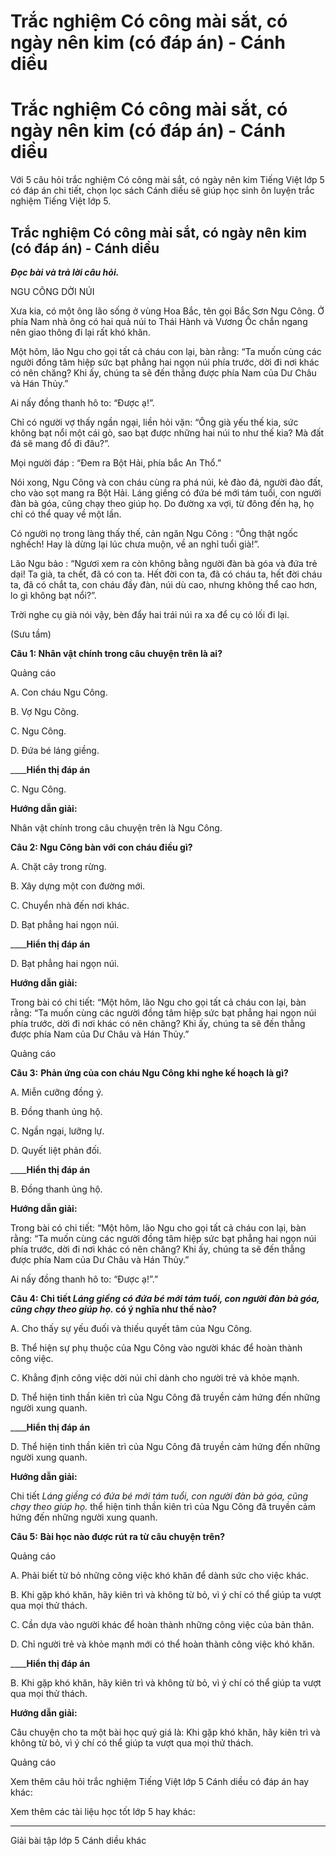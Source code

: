 # Trắc nghiệm Có công mài sắt, có ngày nên kim (có đáp án) - Cánh diều

# Trắc nghiệm Có công mài sắt, có ngày nên kim (có đáp án) - Cánh diều

Với 5 câu hỏi trắc nghiệm Có công mài sắt, có ngày nên kim Tiếng Việt lớp 5 có đáp án chi tiết, chọn lọc sách Cánh diều sẽ giúp học sinh ôn luyện trắc nghiệm Tiếng Việt lớp 5.

## Trắc nghiệm Có công mài sắt, có ngày nên kim (có đáp án) - Cánh diều

**_Đọc bài và trả lời câu hỏi._**

NGU CÔNG DỜI NÚI

Xưa kia, có một ông lão sống ở vùng Hoa Bắc, tên gọi Bắc Sơn Ngu Công. Ở phía Nam nhà ông có hai quả núi to Thái Hành và Vương Ốc chắn ngang nên giao thông đi lại rất khó khăn.

Một hôm, lão Ngu cho gọi tất cả cháu con lại, bàn rằng: “Ta muốn cùng các người đồng tâm hiệp sức bạt phẳng hai ngọn núi phía trước, dời đi nơi khác có nên chăng? Khi ấy, chúng ta sẽ đến thẳng được phía Nam của Dư Châu và Hán Thủy.”

Ai nấy đồng thanh hô to: “Được ạ!”.

Chỉ có người vợ thấy ngần ngại, liền hỏi vặn: “Ông già yếu thế kia, sức không bạt nổi một cái gò, sao bạt được những hai núi to như thế kia? Mà đất đá sẽ mang đổ đi đâu?”.

Mọi người đáp : “Đem ra Bột Hải, phía bắc An Thổ.”

Nói xong, Ngu Công và con cháu cùng ra phá núi, kẻ đào đá, người đào đất, cho vào sọt mang ra Bột Hải. Láng giềng có đứa bé mới tám tuổi, con người đàn bà góa, cũng chạy theo giúp họ. Do đường xa vợi, từ đông đến hạ, họ chỉ có thể quay về một lần.

Có người nọ trong làng thấy thế, cản ngăn Ngu Công : “Ông thật ngốc nghếch! Hay là dừng lại lúc chưa muộn, về an nghỉ tuổi già!”.

Lão Ngu bảo : “Ngươi xem ra còn không bằng người đàn bà góa và đứa trẻ dại! Ta già, ta chết, đã có con ta. Hết đời con ta, đã có cháu ta, hết đời cháu ta, đã có chắt ta, con cháu đầy đàn, núi dù cao, nhưng không thể cao hơn, lo gì không bạt nổi?”.

Trời nghe cụ già nói vậy, bèn đẩy hai trái núi ra xa để cụ có lối đi lại.

(Sưu tầm)

**Câu 1: Nhân vật chính trong câu chuyện trên là ai?**

Quảng cáo

A. Con cháu Ngu Công.

B. Vợ Ngu Công.

C. Ngu Công.

D. Đứa bé láng giềng.

____**Hiển thị đáp án**

C. Ngu Công.

**Hướng dẫn giải:**

Nhân vật chính trong câu chuyện trên là Ngu Công. 

**Câu 2: Ngu Công bàn với con cháu điều gì?**

A. Chặt cây trong rừng.

B. Xây dựng một con đường mới.

C. Chuyển nhà đến nơi khác.

D. Bạt phẳng hai ngọn núi.

____**Hiển thị đáp án**

D. Bạt phẳng hai ngọn núi.

**Hướng dẫn giải:**

Trong bài có chi tiết: “Một hôm, lão Ngu cho gọi tất cả cháu con lại, bàn rằng: “Ta muốn cùng các người đồng tâm hiệp sức bạt phẳng hai ngọn núi phía trước, dời đi nơi khác có nên chăng? Khi ấy, chúng ta sẽ đến thẳng được phía Nam của Dư Châu và Hán Thủy.”

Quảng cáo

**Câu 3:** **Phản ứng của con cháu Ngu Công khi nghe kế hoạch là gì?**

A. Miễn cưỡng đồng ý.

B. Đồng thanh ủng hộ.

C. Ngần ngại, lưỡng lự.

D. Quyết liệt phản đối.

____**Hiển thị đáp án**

B. Đồng thanh ủng hộ.

**Hướng dẫn giải:**

Trong bài có chi tiết: “Một hôm, lão Ngu cho gọi tất cả cháu con lại, bàn rằng: “Ta muốn cùng các người đồng tâm hiệp sức bạt phẳng hai ngọn núi phía trước, dời đi nơi khác có nên chăng? Khi ấy, chúng ta sẽ đến thẳng được phía Nam của Dư Châu và Hán Thủy.”

Ai nấy đồng thanh hô to: “Được ạ!”.”

**Câu 4: Chi tiết _Láng giềng có đứa bé mới tám tuổi, con người đàn bà góa, cũng chạy theo giúp họ._ có ý nghĩa như thế nào?**

A. Cho thấy sự yếu đuối và thiếu quyết tâm của Ngu Công.

B. Thể hiện sự phụ thuộc của Ngu Công vào người khác để hoàn thành công việc.

C. Khẳng định công việc dời núi chỉ dành cho người trẻ và khỏe mạnh.

D. Thể hiện tinh thần kiên trì của Ngu Công đã truyền cảm hứng đến những người xung quanh.

____**Hiển thị đáp án**

D. Thể hiện tinh thần kiên trì của Ngu Công đã truyền cảm hứng đến những người xung quanh.

**Hướng dẫn giải:**

Chi tiết  _Láng giềng có đứa bé mới tám tuổi, con người đàn bà góa, cũng chạy theo giúp họ._ thể hiện tinh thần kiên trì của Ngu Công đã truyền cảm hứng đến những người xung quanh.

**Câu 5:** **Bài học nào được rút ra từ câu chuyện trên?**

Quảng cáo

A. Phải biết từ bỏ những công việc khó khăn để dành sức cho việc khác.

B. Khi gặp khó khăn, hãy kiên trì và không từ bỏ, vì ý chí có thể giúp ta vượt qua mọi thử thách.

C. Cần dựa vào người khác để hoàn thành những công việc của bản thân.

D. Chỉ người trẻ và khỏe mạnh mới có thể hoàn thành công việc khó khăn.

____**Hiển thị đáp án**

B. Khi gặp khó khăn, hãy kiên trì và không từ bỏ, vì ý chí có thể giúp ta vượt qua mọi thử thách.

**Hướng dẫn giải:**

Câu chuyện cho ta một bài học quý giá là: Khi gặp khó khăn, hãy kiên trì và không từ bỏ, vì ý chí có thể giúp ta vượt qua mọi thử thách. 

Quảng cáo

Xem thêm câu hỏi trắc nghiệm Tiếng Việt lớp 5 Cánh diều có đáp án hay khác:

Xem thêm các tài liệu học tốt lớp 5 hay khác:

* * *

Giải bài tập lớp 5 Cánh diều khác

